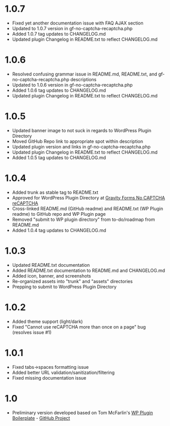 # 1.0.7
* Fixed yet another documentation issue with FAQ AJAX section
* Updated to 1.0.7 version in gf-no-captcha-recaptcha.php
* Added 1.0.7 tag updates to CHANGELOG.md
* Updated plugin Changelog in README.txt to reflect CHANGELOG.md

# 1.0.6
* Resolved confusing grammar issue in README.md, README.txt, and gf-no-captcha-recaptcha.php descriptions
* Updated to 1.0.6 version in gf-no-captcha-recaptcha.php
* Added 1.0.6 tag updates to CHANGELOG.md
* Updated plugin Changelog in README.txt to reflect CHANGELOG.md

# 1.0.5
* Updated banner image to not suck in regards to WordPress Plugin Directory
* Moved GitHub Repo link to appropriate spot within description
* Updated plugin version and links in gf-no-captcha-recaptcha.php
* Updated plugin Changelog in README.txt to reflect CHANGELOG.md
* Added 1.0.5 tag updates to CHANGELOG.md

# 1.0.4
* Added trunk as stable tag to README.txt
* Approved for WordPress Plugin Directory at [Gravity Forms No CAPTCHA reCAPTCHA](https://wordpress.org/plugins/gravity-forms-no-captcha-recaptcha/)
* Cross-linked README.md (GitHub readme) and README.txt (WP Plugin readme) to GitHub repo and WP Plugin page
* Removed "submit to WP plugin directory" from to-do/roadmap from README.md
* Added 1.0.4 tag updates to CHANGELOG.md

# 1.0.3
* Updated README.txt documentation
* Added README.txt documentation to README.md and CHANGELOG.md
* Added icon, banner, and screenshots
* Re-organized assets into "trunk" and "assets" directories
* Prepping to submit to WordPress Plugin Directory

# 1.0.2
* Added theme support (light/dark)
* Fixed "Cannot use reCAPTCHA more than once on a page" bug (resolves issue #1)

# 1.0.1
* Fixed tabs->spaces formatting issue
* Added better URL validation/sanitization/filtering
* Fixed missing documentation issue

# 1.0
* Preliminary version developed based on Tom McFarlin's [WP Plugin Boilerplate](https://tommcfarlin.com/wordpress-plugin-boilerplate/) - [GitHub Project](https://github.com/tommcfarlin/WordPress-Plugin-Boilerplate)